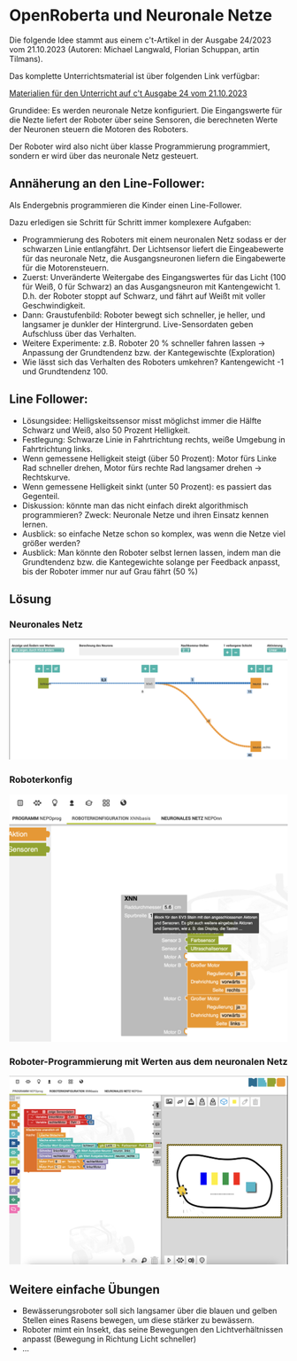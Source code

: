 # OpenRoberta und Neuronale Netze

Die folgende Idee stammt aus einem c't-Artikel in der Ausgabe 24/2023 vom 21.10.2023 (Autoren: Michael Langwald, Florian Schuppan, artin Tilmans).

Das komplette Unterrichtsmaterial ist über folgenden Link verfügbar:

[Materialien für den Unterricht auf c't Ausgabe 24 vom 21.10.2023](https://ct.de/ycc9)

Grundidee: Es werden neuronale Netze konfiguriert. Die Eingangswerte für die Nezte liefert der Roboter über seine Sensoren, die berechneten Werte der Neuronen steuern die Motoren des Roboters.

Der Roboter wird also nicht über klasse Programmierung programmiert, sondern er wird über das neuronale Netz gesteuert.

## Annäherung an den Line-Follower:
Als Endergebnis programmieren die Kinder einen Line-Follower.

Dazu erledigen sie Schritt für Schritt immer komplexere Aufgaben:

- Programmierung des Roboters mit einem neuronalen Netz sodass er der schwarzen Linie entlangfährt. Der Lichtsensor liefert die Eingeabewerte für das neuronale Netz, die Ausgangsneuronen liefern die Eingabewerte für die Motorensteuern.
- Zuerst: Unveränderte Weitergabe des Eingangswertes für das Licht (100 für Weiß, 0 für Schwarz) an das Ausgangsneuron mit Kantengewicht 1. D.h. der Roboter stoppt auf Schwarz, und fährt auf Weißt mit voller Geschwindigkeit.
- Dann: Graustufenbild: Roboter bewegt sich schneller, je heller, und langsamer je dunkler der Hintergrund. Live-Sensordaten geben Aufschluss über das Verhalten.
- Weitere Experimente: z.B. Roboter 20 % schneller fahren lassen -> Anpassung der Grundtendenz bzw. der Kantegewischte (Exploration)
- Wie lässt sich das Verhalten des Roboters umkehren? Kantengewicht -1 und Grundtendenz 100.

## Line Follower:
- Lösungsidee: Helligskeitssensor misst möglichst immer die Hälfte Schwarz und Weiß, also 50 Prozent Helligkeit.
- Festlegung: Schwarze Linie in Fahrtrichtung rechts, weiße Umgebung in Fahrtrichtung links.
- Wenn gemessene Helligkeit steigt (über 50 Prozent): Motor fürs Linke Rad schneller drehen, Motor fürs rechte Rad langsamer drehen -> Rechtskurve.
- Wenn gemessene Helligkeit sinkt (unter 50 Prozent): es passiert das Gegenteil.
- Diskussion: könnte man das nicht einfach direkt algorithmisch programmieren? Zweck: Neuronale Netze und ihren Einsatz kennen lernen.
- Ausblick: so einfache Netze schon so komplex, was wenn die Netze viel größer werden?
- Ausblick: Man könnte den Roboter selbst lernen lassen, indem man die Grundtendenz bzw. die Kantegewichte solange per Feedback anpasst, bis der Roboter immer nur auf Grau fährt (50 %)

## Lösung
### Neuronales Netz
![Neuronales Netz](./OpenRobertaNN.png)

### Roboterkonfig
![RoboterKonfiguration](./OpenRobertaRobotconfig.png)

### Roboter-Programmierung mit Werten aus dem neuronalen Netz
![RoboterKonfiguration](./OpenRobertaProgramming.png)

## Weitere einfache Übungen
- Bewässerungsroboter soll sich langsamer über die blauen und gelben Stellen eines Rasens bewegen, um diese stärker zu bewässern.
- Roboter mimt ein Insekt, das seine Bewegungen den Lichtverhältnissen anpasst (Bewegung in Richtung Licht schneller)
- ...